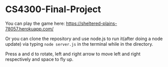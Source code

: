 # CS4300-Final-Project

You can play the game here: https://sheltered-plains-78057.herokuapp.com/

Or you can clone the repository and use node.js to run it(after doing a node update) via typing ```node server.js``` in the terminal while in the directory.

Press a and d to rotate, left and right arrow to move left and right respectively and space to fly up.
